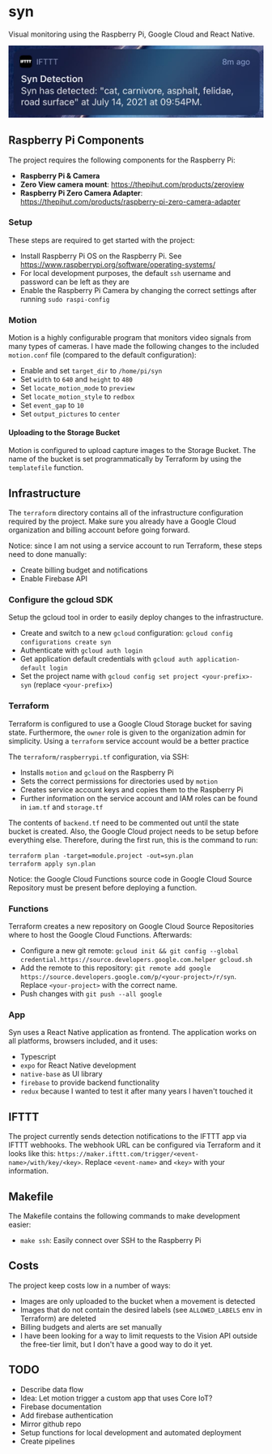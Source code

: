 # syn
Visual monitoring using the Raspberry Pi, Google Cloud and React Native.

![](./docs/ifttt_notification.jpeg)

## Raspberry Pi Components
The project requires the following components for the Raspberry Pi:
- **Raspberry Pi & Camera**
- **Zero View camera mount**: https://thepihut.com/products/zeroview
- **Raspberry Pi Zero Camera Adapter**: https://thepihut.com/products/raspberry-pi-zero-camera-adapter

### Setup
These steps are required to get started with the project:
- Install Raspberry Pi OS on the Raspberry Pi. See https://www.raspberrypi.org/software/operating-systems/
- For local development purposes, the default `ssh` username and password can be left as they are
- Enable the Raspberry Pi Camera by changing the correct settings after running `sudo raspi-config`

### Motion 
Motion is a highly configurable program that monitors video signals from many types of cameras. I have made the following changes to the included `motion.conf` file (compared to the default configuration):

- Enable and set `target_dir` to `/home/pi/syn`
- Set `width` to `640` and `height` to `480`
- Set `locate_motion_mode` to `preview`
- Set `locate_motion_style` to `redbox`
- Set `event_gap` to `10`
- Set `output_pictures` to `center`

#### Uploading to the Storage Bucket
Motion is configured to upload capture images to the Storage Bucket. The name of the bucket is set programmatically by Terraform by using the `templatefile` function.

## Infrastructure
The `terraform` directory contains all of the infrastructure configuration required by the project.
Make sure you already have a Google Cloud organization and billing account before going forward.

Notice: since I am not using a service account to run Terraform, these steps need to done manually:

- Create billing budget and notifications
- Enable Firebase API

### Configure the gcloud SDK
Setup the gcloud tool in order to easily deploy changes to the infrastructure.
- Create and switch to a new `gcloud` configuration: `gcloud config configurations create syn`
- Authenticate with `gcloud auth login`
- Get application default credentials with `gcloud auth application-default login`
- Set the project name with `gcloud config set project <your-prefix>-syn` (replace `<your-prefix>`)

### Terraform
Terraform is configured to use a Google Cloud Storage bucket for saving state. Furthermore, the `owner` role is given to the organization admin for simplicity. Using a `terraform` service account would be a better practice

The `terraform/raspberrypi.tf` configuration, via SSH:
- Installs `motion` and `gcloud` on the Raspberry Pi
- Sets the correct permissions for directories used by `motion`
- Creates service account keys and copies them to the Raspberry Pi
- Further information on the service account and IAM roles can be found in `iam.tf` and `storage.tf`

The contents of `backend.tf` need to be commented out until the state bucket is created. Also, the Google Cloud project needs to be setup before everything else. Therefore, during the first run, this is the command to run:

```shell
terraform plan -target=module.project -out=syn.plan
terraform apply syn.plan
```

Notice: the Google Cloud Functions source code in Google Cloud Source Repository must be present before deploying a function. 

### Functions
Terraform creates a new repository on Google Cloud Source Repositories where to host the Google Cloud Functions. Afterwards:
- Configure a new git remote: `gcloud init && git config --global credential.https://source.developers.google.com.helper gcloud.sh`
- Add the remote to this repository: `git remote add google https://source.developers.google.com/p/<your-project>/r/syn`. Replace `<your-project>` with the correct name.
- Push changes with `git push --all google`

### App
Syn uses a React Native application as frontend. The application works on all platforms, browsers included, and it uses:
- Typescript
- `expo` for React Native development
- `native-base` as UI library
- `firebase` to provide backend functionality
- `redux` because I wanted to test it after many years I haven't touched it

## IFTTT
The project currently sends detection notifications to the IFTTT app via IFTTT webhooks. The webhook URL can be configured via Terraform and it looks like this: `https://maker.ifttt.com/trigger/<event-name>/with/key/<key>`. Replace `<event-name>` and `<key>` with your information.

## Makefile
The Makefile contains the following commands to make development easier:
- `make ssh`: Easily connect over SSH to the Raspberry Pi

## Costs
The project keep costs low in a number of ways:
- Images are only uploaded to the bucket when a movement is detected
- Images that do not contain the desired labels (see `ALLOWED_LABELS` env in Terraform) are deleted
- Billing budgets and alerts are set manually
- I have been looking for a way to limit requests to the Vision API outside the free-tier limit, but I don't have a good way to do it yet.

## TODO
- Describe data flow
- Idea: Let motion trigger a custom app that uses Core IoT?
- Firebase documentation
- Add firebase authentication
- Mirror github repo
- Setup functions for local development and automated deployment
- Create pipelines